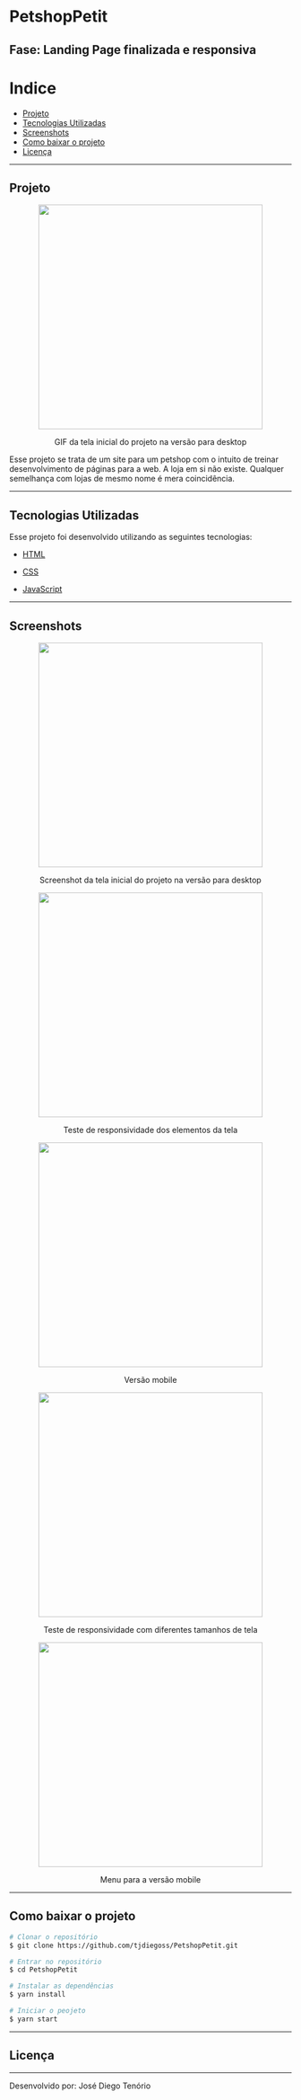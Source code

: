 # PetshopPetit

## Fase: Landing Page finalizada e responsiva

# Indice

- [Projeto](#projeto)  
- [Tecnologias Utilizadas](#tecnologias-utilizadas)  
- [Screenshots](#screenshots)  
- [Como baixar o projeto](#como-baixar-o-projeto)  
- [Licença](#licença)  

---

## **Projeto**

<p align="center"> <image title="" aria-hidden="true" src="PetshopPetit/.github/Animação.gif" width="400px"/></p>
<p align="center">GIF da tela inicial do projeto na versão para desktop </p>


 Esse projeto se trata de um site para um petshop com o intuito de treinar desenvolvimento de páginas para a web.
A loja em si não existe. Qualquer semelhança com lojas de mesmo nome é mera coincidência. 

---

## Tecnologias Utilizadas

Esse projeto foi desenvolvido utilizando as seguintes tecnologias:

- [HTML](http://www.w3.org/html)

- [CSS](http://www.w3.org/css)

- [JavaScript](http://developer.mozilla.org)

---

## Screenshots 

<p align="center"> <image title="" aria-hidden="true" src="PetshopPetit/.github/landing_page.png" width="400px"/></p>
<p align="center">Screenshot da tela inicial do projeto na versão para desktop </p>

<p align="center"> <image title="" aria-hidden="true" src="PetshopPetit/.github/responsividade.gif" width="400px"/></p>
<p align="center">Teste de responsividade dos elementos da tela </p>

<p align="center"> <image title="" aria-hidden="true" src="PetshopPetit/.github/mobile.png" width="400px"/></p>
<p align="center">Versão mobile </p>

<p align="center"> <image title="" aria-hidden="true" src="PetshopPetit/.github/responsividade2.gif" width="400px"/></p>
<p align="center">Teste de responsividade com diferentes tamanhos de tela </p>

<p align="center"> <image title="" aria-hidden="true" src="PetshopPetit/.github/responsividade_menu.gif" width="400px"/></p>
<p align="center">Menu para a versão mobile </p>

---

## Como baixar o projeto

```bash
# Clonar o repositório
$ git clone https://github.com/tjdiegoss/PetshopPetit.git

# Entrar no repositório
$ cd PetshopPetit

# Instalar as dependências
$ yarn install

# Iniciar o peojeto
$ yarn start

```

---
## Licença 

---
Desenvolvido por: José Diego Tenório
